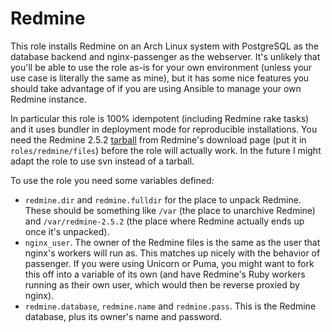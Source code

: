 # Redmine

This role installs Redmine on an Arch Linux system with PostgreSQL as the database backend and nginx-passenger as the webserver. It's unlikely that you'll be able to use the role as-is for your own environment (unless your use case is literally the same as mine), but it has some nice features you should take advantage of if you are using Ansible to manage your own Redmine instance.

In particular this role is 100% idempotent (including Redmine rake tasks) and it uses bundler in deployment mode for reproducible installations. You need the Redmine 2.5.2 [tarball](http://www.redmine.org/releases/redmine-2.5.2.tar.gz) from Redmine's download page (put it in `roles/redmine/files`) before the role will actually work. In the future I might adapt the role to use svn instead of a tarball.

To use the role you need some variables defined:

- `redmine.dir` and `redmine.fulldir` for the place to unpack Redmine. These should be something like `/var` (the place to unarchive Redmine) and `/var/redmine-2.5.2` (the place where Redmine actually ends up once it's unpacked).
- `nginx_user`. The owner of the Redmine files is the same as the user that nginx's workers will run as. This matches up nicely with the behavior of passenger. If you were using Unicorn or Puma, you might want to fork this off into a variable of its own (and have Redmine's Ruby workers running as their own user, which would then be reverse proxied by nginx).
- `redmine.database`, `redmine.name` and `redmine.pass`. This is the Redmine database, plus its owner's name and password.
